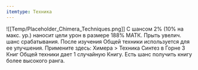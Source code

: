 ```yaml
---
itemtype: Техника
---
```

![[Temp/Placeholder_Chimera_Techniques.png]]
С шансом 2% (10% на макс. ур.) наносит цели урон в размере 188% МАТК. Прыть увелич. шанс срабатывания. После изучения Общей техники используется для ее улучшения. Примените здесь: Химера > Техника Синтез в Горне 3 Книг Общей техники дает 1 случайную Книгу. Есть шанс получить книгу более высокого ранга.
